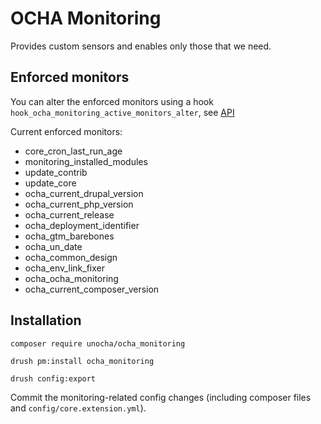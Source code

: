 # OCHA Monitoring

Provides custom sensors and enables only those that we need.

## Enforced monitors

You can alter the enforced monitors using a hook
`hook_ocha_monitoring_active_monitors_alter`, see [API](./ocha_monitoring.api.module)

Current enforced monitors:

- core_cron_last_run_age
- monitoring_installed_modules
- update_contrib
- update_core
- ocha_current_drupal_version
- ocha_current_php_version
- ocha_current_release
- ocha_deployment_identifier
- ocha_gtm_barebones
- ocha_un_date
- ocha_common_design
- ocha_env_link_fixer
- ocha_ocha_monitoring
- ocha_current_composer_version

## Installation

`composer require unocha/ocha_monitoring`

`drush pm:install ocha_monitoring`

`drush config:export`

Commit the monitoring-related config changes (including composer files and
`config/core.extension.yml`).
